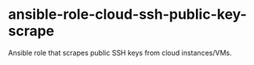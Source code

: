 # ansible-role-cloud-ssh-public-key-scrape
Ansible role that scrapes public SSH keys from cloud instances/VMs.
